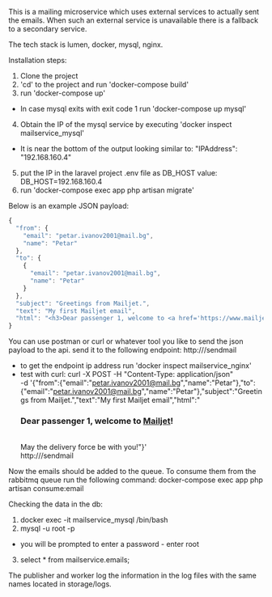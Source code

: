 This is a mailing microservice which uses external services to actually sent the emails. 
When such an external service is unavailable there is a fallback to a secondary service. 

The tech stack is lumen, docker, mysql, nginx.

Installation steps:
1. Clone the project
2. 'cd' to the project and run 'docker-compose build'
3. run 'docker-compose up'
 - In case mysql exits with exit code 1 run 'docker-compose up mysql'
4. Obtain the IP of the mysql service by executing 'docker inspect mailservice_mysql'
 - It is near the bottom of the output looking similar to:
 "IPAddress": "192.168.160.4"
5. put the IP in the laravel project .env file as DB_HOST value:
    DB_HOST=192.168.160.4
6. run 'docker-compose exec app php artisan migrate'

Below is an example JSON payload:
```javascript
{
  "from": {
    "email": "petar.ivanov2001@mail.bg",
    "name": "Petar"
  },
  "to": {
    {
      "email": "petar.ivanov2001@mail.bg",
      "name": "Petar"
    }
  },
  "subject": "Greetings from Mailjet.",
  "text": "My first Mailjet email",
  "html": "<h3>Dear passenger 1, welcome to <a href='https://www.mailjet.com/'>Mailjet</a>!</h3><br />May the delivery force be with you!",
}
```
You can use postman or curl or whatever tool you like to send the json payload to the api.
send it to the following endpoint:
http://<IP-address>/sendmail
 - to get the endpoint ip address run 'docker inspect mailservice_nginx'
 - test with curl:
 curl -X POST -H "Content-Type: application/json" \
 -d '{"from":{"email":"petar.ivanov2001@mail.bg","name":"Petar"},"to":{"email":"petar.ivanov2001@mail.bg","name":"Petar"},"subject":"Greetings from Mailjet.","text":"My first Mailjet email","html":"<h3>Dear passenger 1, welcome to <a href='https://www.mailjet.com/'>Mailjet</a>!</h3><br />May the delivery force be with you!"}' \
 http://<IP-address>/sendmail

Now the emails should be added to the queue.
To consume them from the rabbitmq queue run the following command:
docker-compose exec app php artisan consume:email

Checking the data in the db:
1. docker exec -it mailservice_mysql /bin/bash
2. mysql -u root -p
 - you will be prompted to enter a password - enter root
3. select * from mailservice.emails;

The publisher and worker log the information in the log files with the same names located in storage/logs.
